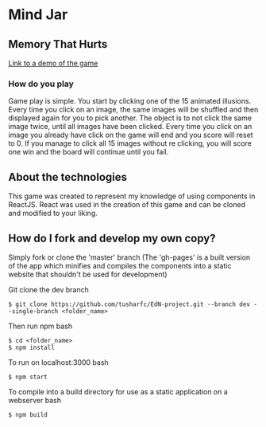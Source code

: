 # Mind Jar #
## Memory That Hurts ##


[Link to a demo of the game](https://tusharfc.github.io/EdN-project/)


### How do you play ###
Game play is simple. You start by clicking one of the 15 animated illusions. Every time you click on an image, the same images will be shuffled and then displayed again for you to pick another. The object is to not click the same image twice, until all images have been clicked. Every time you click on an image you already have click on the game will end and you score will reset to 0. If you manage to click all 15 images without re clicking, you will score one win and the board will continue until you fail.

## About the technologies ##
This game was created to represent my knowledge of using components in ReactJS. React was used in the creation of this game and can be cloned and modified to your liking.

## How do I fork and develop my own copy? ##

Simply fork or clone the 'master' branch (The 'gh-pages' is a built version of the app which minifies and compiles the components into a static website that shouldn't be used for development)

Git clone the dev branch
```
$ git clone https://github.com/tusharfc/EdN-project.git --branch dev --single-branch <folder_name>
```

Then run npm 
bash
```
$ cd <folder_name>
$ npm install
```

To run on localhost:3000
bash
```
$ npm start
```

To compile into a build directory for use as a static application on a webserver
bash
```
$ npm build
```


